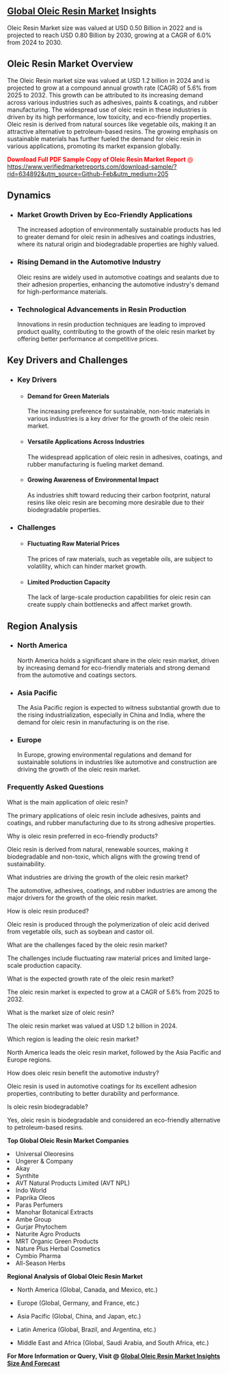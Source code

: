 <h2><a href="https://www.verifiedmarketreports.com/download-sample/?rid=634892&amp;utm_source=Github&amp;utm_medium=205" target="_blank">Global Oleic Resin Market</a> Insights</h2><p>Oleic Resin Market size was valued at USD 0.50 Billion in 2022 and is projected to reach USD 0.80 Billion by 2030, growing at a CAGR of 6.0% from 2024 to 2030.</p><p><h2>Oleic Resin Market Overview</h2> <p>The Oleic Resin market size was valued at USD 1.2 billion in 2024 and is projected to grow at a compound annual growth rate (CAGR) of 5.6% from 2025 to 2032. This growth can be attributed to its increasing demand across various industries such as adhesives, paints & coatings, and rubber manufacturing. The widespread use of oleic resin in these industries is driven by its high performance, low toxicity, and eco-friendly properties. Oleic resin is derived from natural sources like vegetable oils, making it an attractive alternative to petroleum-based resins. The growing emphasis on sustainable materials has further fueled the demand for oleic resin in various applications, promoting its market expansion globally.</p> <p><p><span class=""><span style="color: #ff0000;"><strong>Download Full PDF Sample Copy of Oleic Resin Market Report</strong> @ </span><a href="https://www.verifiedmarketreports.com/download-sample/?rid=634892&amp;utm_source=Github-Feb&amp;utm_medium=205" target="_blank">https://www.verifiedmarketreports.com/download-sample/?rid=634892&amp;utm_source=Github-Feb&amp;utm_medium=205</a></span></p></p> <h2>Dynamics</h2> <ul> <li><h3>Market Growth Driven by Eco-Friendly Applications</h3> The increased adoption of environmentally sustainable products has led to greater demand for oleic resin in adhesives and coatings industries, where its natural origin and biodegradable properties are highly valued.</li> <li><h3>Rising Demand in the Automotive Industry</h3> Oleic resins are widely used in automotive coatings and sealants due to their adhesion properties, enhancing the automotive industry's demand for high-performance materials.</li> <li><h3>Technological Advancements in Resin Production</h3> Innovations in resin production techniques are leading to improved product quality, contributing to the growth of the oleic resin market by offering better performance at competitive prices.</li> </ul> <h2>Key Drivers and Challenges</h2> <ul> <li><h3>Key Drivers</h3> <ul> <li><h4>Demand for Green Materials</h4> The increasing preference for sustainable, non-toxic materials in various industries is a key driver for the growth of the oleic resin market.</li> <li><h4>Versatile Applications Across Industries</h4> The widespread application of oleic resin in adhesives, coatings, and rubber manufacturing is fueling market demand.</li> <li><h4>Growing Awareness of Environmental Impact</h4> As industries shift toward reducing their carbon footprint, natural resins like oleic resin are becoming more desirable due to their biodegradable properties.</li> </ul> </li> <li><h3>Challenges</h3> <ul> <li><h4>Fluctuating Raw Material Prices</h4> The prices of raw materials, such as vegetable oils, are subject to volatility, which can hinder market growth.</li> <li><h4>Limited Production Capacity</h4> The lack of large-scale production capabilities for oleic resin can create supply chain bottlenecks and affect market growth.</li> </ul> </li> </ul> <h2>Region Analysis</h2> <ul> <li><h3>North America</h3> North America holds a significant share in the oleic resin market, driven by increasing demand for eco-friendly materials and strong demand from the automotive and coatings sectors.</li> <li><h3>Asia Pacific</h3> The Asia Pacific region is expected to witness substantial growth due to the rising industrialization, especially in China and India, where the demand for oleic resin in manufacturing is on the rise.</li> <li><h3>Europe</h3> In Europe, growing environmental regulations and demand for sustainable solutions in industries like automotive and construction are driving the growth of the oleic resin market.</li> </ul> <h3>Frequently Asked Questions</h3> <p>What is the main application of oleic resin?</p> <p>The primary applications of oleic resin include adhesives, paints and coatings, and rubber manufacturing due to its strong adhesive properties.</p> <p>Why is oleic resin preferred in eco-friendly products?</p> <p>Oleic resin is derived from natural, renewable sources, making it biodegradable and non-toxic, which aligns with the growing trend of sustainability.</p> <p>What industries are driving the growth of the oleic resin market?</p> <p>The automotive, adhesives, coatings, and rubber industries are among the major drivers for the growth of the oleic resin market.</p> <p>How is oleic resin produced?</p> <p>Oleic resin is produced through the polymerization of oleic acid derived from vegetable oils, such as soybean and castor oil.</p> <p>What are the challenges faced by the oleic resin market?</p> <p>The challenges include fluctuating raw material prices and limited large-scale production capacity.</p> <p>What is the expected growth rate of the oleic resin market?</p> <p>The oleic resin market is expected to grow at a CAGR of 5.6% from 2025 to 2032.</p> <p>What is the market size of oleic resin?</p> <p>The oleic resin market was valued at USD 1.2 billion in 2024.</p> <p>Which region is leading the oleic resin market?</p> <p>North America leads the oleic resin market, followed by the Asia Pacific and Europe regions.</p> <p>How does oleic resin benefit the automotive industry?</p> <p>Oleic resin is used in automotive coatings for its excellent adhesion properties, contributing to better durability and performance.</p> <p>Is oleic resin biodegradable?</p> <p>Yes, oleic resin is biodegradable and considered an eco-friendly alternative to petroleum-based resins.</p> </p><p><strong>Top Global Oleic Resin Market Companies</strong></p><div data-test-id=""><p><li>Universal Oleoresins</li><li> Ungerer & Company</li><li> Akay</li><li> Synthite</li><li> AVT Natural Products Limited (AVT NPL)</li><li> Indo World</li><li> Paprika Oleos</li><li> Paras Perfumers</li><li> Manohar Botanical Extracts</li><li> Ambe Group</li><li> Gurjar Phytochem</li><li> Naturite Agro Products</li><li> MRT Organic Green Products</li><li> Nature Plus Herbal Cosmetics</li><li> Cymbio Pharma</li><li> All-Season Herbs</li></p><div><strong>Regional Analysis of&nbsp;Global Oleic Resin Market</strong></div><ul><li dir="ltr"><p dir="ltr">North America&nbsp;(Global, Canada, and Mexico, etc.)</p></li><li dir="ltr"><p dir="ltr">Europe (Global, Germany, and France, etc.)</p></li><li dir="ltr"><p dir="ltr">Asia Pacific&nbsp;(Global, China, and Japan, etc.)</p></li><li dir="ltr"><p dir="ltr">Latin America&nbsp;(Global, Brazil, and Argentina, etc.)</p></li><li dir="ltr">Middle East and Africa&nbsp;(Global, Saudi Arabia, and South Africa, etc.)</li></ul><p><strong>For More Information or Query, Visit @&nbsp;</strong><strong><a href="https://www.verifiedmarketreports.com/product/oleic-resin-market/?utm_source=Github&amp;utm_medium=205" target="_blank">Global Oleic Resin Market Insights Size And Forecast</a></strong></p></div>
